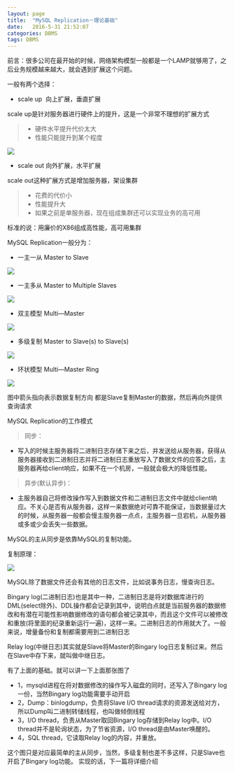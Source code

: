 ```yaml
---
layout: page
title:  "MySQL Replication－理论基础"
date:   2016-5-31 21:52:07
categories: DBMS
tags: DBMS
---
```

前言：很多公司在最开始的时候，网络架构模型一般都是一个LAMP就够用了，之后业务规模越来越大，就会遇到扩展这个问题。

一般有两个选择：

- scale up  向上扩展，垂直扩展

scale up是针对服务器进行硬件上的提升，这是一个非常不理想的扩展方式

> - 硬件水平提升代价太大
> - 性能只能提升到某个程度

![](https://chenyanshan.github.io/img/linux/server/MySQL_Replieation/1-scale%20up.png?raw=true)

- scale out 向外扩展，水平扩展

scale out这种扩展方式是增加服务器，架设集群

> - 花费的代价小
> - 性能提升大
> - 如果之前是单服务器，现在组成集群还可以实现业务的高可用

标准的说：用廉价的X86组成高性能，高可用集群

MySQL Replication一般分为：

- 一主一从 Master to Slave

![](https://chenyanshan.github.io/img/linux/server/MySQL_Replieation/2-master_to_slave.png?raw=true)

- 一主多从 Master to Multiple Slaves

![](https://chenyanshan.github.io/img/linux/server/MySQL_Replieation/3-master_to_multiple_slaves.png?raw=true)

- 双主模型 Multi—Master

![](https://chenyanshan.github.io/img/linux/server/MySQL_Replieation/4-multi_master.png?raw=true)

- 多级复制 Master to Slave(s) to Slave(s)

![](https://chenyanshan.github.io/img/linux/server/MySQL_Replieation/5-master_to_slaves_to_slavers.png?raw=true)

- 环状模型 Multi—Master Ring

![](https://chenyanshan.github.io/img/linux/server/MySQL_Replieation/6-multi-master_ring.png?raw=true)

图中箭头指向表示数据复制方向
都是Slave复制Master的数据，然后再向外提供查询请求

MySQL Replication的工作模式

> 同步：

- 写入的时候主服务器将二进制日志存储下来之后，并发送给从服务器，获得从服务器接收到二进制日志并将二进制日志重放写入了数据文件的应答之后，主服务器再给client响应，如果不在一个机房，一般就会极大的降低性能。

> 异步(默认异步)：

- 主服务器自己将修改操作写入到数据文件和二进制日志文件中就给client响应。不关心是否有从服务器，这样一来数据绝对可靠不能保证，当数据量过大的时候，从服务器一般都会慢主服务器一点点，主服务器一旦宕机，从服务器或多或少会丢失一些数据。


MySQL的主从同步是依靠MySQL的复制功能。

复制原理：

![](https://chenyanshan.github.io/img/linux/server/MySQL_Replieation/7_replication.png?raw=true)

MySQL除了数据文件还会有其他的日志文件，比如说事务日志，慢查询日志。

Bingary log(二进制日志)也是其中一种，二进制日志是将对数据库进行的DML(select除外)、DDL操作都会记录到其中，说明白点就是当前服务器的数据修改和有潜在可能性影响数据修改的语句都会被记录其中，而且这个文件可以被修改和重放(将里面的纪录重新运行一遍)，这样一来。二进制日志的作用就大了。一般来说，增量备份和复制都需要用到二进制日志

Relay log(中继日志)其实就是Slave将Master的Bingary log日志复制过来。然后在Slave中存下来，就叫做中继日志。

有了上面的基础。就可以讲一下上面那张图了

- 1，mysqld进程在将对数据修改的操作写入磁盘的同时，还写入了Bingary log一份，当然Bingary log功能需要手动开启
- 2，Dump：binlogdump，负责将Slave I/O thread请求的资源发送给对方，所以Dump叫二进制转储线程，也叫做倾倒线程
- 3，I/O thread，负责从Master取回Bingary log存储到Relay log中。I/O      thread并不是轮询状态，为了节省资源，I/O thread是由Master唤醒的。
- 4，SQL thread，它读取Relay log的内容，并重放。

这个图只是对应最简单的主从同步，当然，多级复制也差不多这样，只是Slave也开启了Bingary log功能。
实现的话，下一篇将详细介绍
